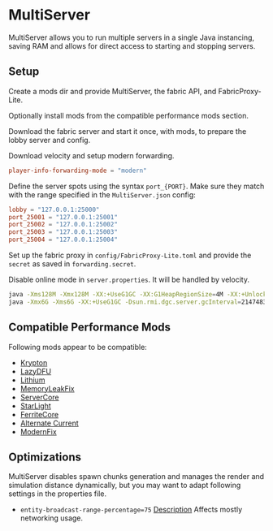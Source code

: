 # MultiServer

MultiServer allows you to run multiple servers in a single Java instancing, saving RAM and allows for direct access to
starting and stopping servers.

## Setup

Create a mods dir and provide MultiServer, the fabric API, and FabricProxy-Lite.

Optionally install mods from the compatible performance mods section.

Download the fabric server and start it once, with mods, to prepare the lobby server and config.

Download velocity and setup modern forwarding.

```toml
player-info-forwarding-mode = "modern"
```

Define the server spots using the syntax `port_{PORT}`. Make sure they match with the range specified in
the `MultiServer.json` config:

```toml
lobby = "127.0.0.1:25000"
port_25001 = "127.0.0.1:25001"
port_25002 = "127.0.0.1:25002"
port_25003 = "127.0.0.1:25003"
port_25004 = "127.0.0.1:25004"
```

Set up the fabric proxy in `config/FabricProxy-Lite.toml` and provide the `secret` as saved in `forwarding.secret`.

Disable online mode in `server.properties`. It will be handled by velocity.

```sh
java -Xms128M -Xmx128M -XX:+UseG1GC -XX:G1HeapRegionSize=4M -XX:+UnlockExperimentalVMOptions -XX:+ParallelRefProcEnabled -XX:+AlwaysPreTouch -jar velocity.jar &
java -Xmx6G -Xms6G -XX:+UseG1GC -Dsun.rmi.dgc.server.gcInterval=2147483646 -XX:+UnlockExperimentalVMOptions -XX:G1NewSizePercent=20 -XX:G1ReservePercent=20 -XX:MaxGCPauseMillis=50 -XX:G1HeapRegionSize=32M -jar fabric_launcher.jar nogui
```

## Compatible Performance Mods

Following mods appear to be compatible:

* [Krypton](https://modrinth.com/mod/krypton)
* [LazyDFU](https://modrinth.com/mod/lazydfu)
* [Lithium](https://modrinth.com/mod/lithium)
* [MemoryLeakFix](https://modrinth.com/mod/memoryleakfix)
* [ServerCore](https://modrinth.com/mod/servercore)
* [StarLight](https://modrinth.com/mod/starlight)
* [FerriteCore](https://modrinth.com/mod/ferrite-core)
* [Alternate Current](https://modrinth.com/mod/alternate-current)
* [ModernFix](https://modrinth.com/mod/modernfix)

## Optimizations

MultiServer disables spawn chunks generation and manages the render and simulation distance dynamically, but you may
want to adapt following settings in the properties file.

* `entity-broadcast-range-percentage=75` [Description](https://docs.papermc.io/paper/reference/server-properties#entity_broadcast_range_percentage)
  Affects mostly networking usage.